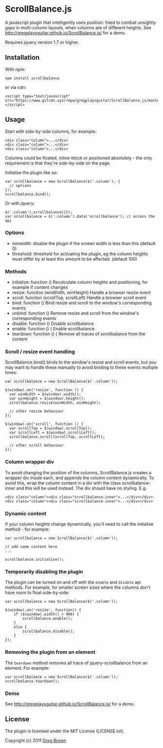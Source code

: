 # ScrollBalance.js

A javascript plugin that intelligently uses position: fixed to combat unsightly gaps
in multi-column layouts, when columns are of different heights. See 
<http://gregplaysguitar.github.io/ScrollBalance.js/> for a demo.

Requires jquery version 1.7 or higher.

## Installation

With npm:

    npm install scrollbalance

or via cdn:

    <script type="text/javascript" src="https://www.gitcdn.xyz/repo/gregplaysguitar/ScrollBalance.js/master/ScrollBalance.js"></script>

## Usage

Start with side-by-side columns, for example:

    <div class="column">...</div>
    <div class="column">...</div>
    <div class="column">...</div>

Columns could be floated, inline-block or positioned absolutely - the only 
requirement is that they're side-by-side on the page.

Initialise the plugin like so:

    var scrollbalance = new ScrollBalance($('.column'), {
      // options
    });
    scrollbalance.bind();

Or with jquery:

    $('.column').scrollbalance({});
    var scrollbalance = $('.column').data('scrollbalance'); // access the api


### Options

- minwidth: disable the plugin if the screen width is less than this
    (default 0)
- threshold: threshold for activating the plugin, eg the column heights must
    differ by at least this amount to be affected. (default 100)

### Methods

- initialize: function () 
  Recalculate column heights and positioning, for example if content changes
- resize: function (winWidth, winHeight)
  Handle a browser resize event
- scroll: function (scrollTop, scrollLeft)
  Handle a browser scroll event
- bind: function ()
  Bind resize and scroll to the window's corresponding events
- unbind: function ()
  Remove resize and scroll from the window's corresponding events  
- disable: function ()
  Disable scrollbalance
- enable: function () {
  Enable scrollbalance
- teardown: function () {
  Remove all traces of scrollbalance from the content

### Scroll / resize event handling

ScrollBalance.bind() binds to the window's resize and scroll events, but you
may want to handle these manually to avoid binding to these events multiple
times:

    var scrollbalance = new ScrollBalance($('.column'));

    $(window).on('resize', function () {
      var winWidth = $(window).width();
      var winHeight = $(window).height();
      scrollbalance.resize(winWidth, winHeight);

      // other resize behaviour
    });

    $(window).on('scroll', function () {
      var scrollTop = $(window).scrollTop();
      var scrollLeft = $(window).scrollLeft();
      scrollbalance.scroll(scrollTop, scrollLeft);

      // other scroll behaviour
    });

### Column wrapper div

To avoid changing the position of the columns, ScrollBalance.js creates a
wrapper div inside each, and appends the column content dynamically. To avoid
this, wrap the column content in a div with the class scrollbalance-inner and
this will be used instead. The div should have no styling. E.g.

    <div class="column"><div class="scrollbalance-inner">...</div></div>
    <div class="column"><div class="scrollbalance-inner">...</div></div>

### Dynamic content

If your column heights change dynamically, you'll need to call the initialise
method - for example:

    var scrollbalance = new ScrollBalance($('.column'));

    // add some content here
    ...

    scrollbalance.initialise();


### Temporarily disabling the plugin

The plugin can be turned on and off with the `enable` and `disable` api
methods. For example, for smaller screen sizes where the columns don't have
room to float side-by-side:

    var scrollbalance = new ScrollBalance($('.column'));

    $(window).on('resize', function() {
        if ($(window).width() > 900) {
            scrollbalance.enable();
        }
        else {
            scrollbalance.disable();                    
        }
    });


### Removing the plugin from an element

The `teardown` method removes all trace of jquery-scrollbalance from an element.
For example:

    var scrollbalance = new ScrollBalance($('.column'));
    scrollbalance.teardown();


### Demo

See <http://gregplaysguitar.github.io/ScrollBalance.js/> for a demo.

## License

The plugin is licensed under the MIT License (LICENSE.txt).

Copyright (c) 2011 [Greg Brown](http://gregbrown.co.nz)
